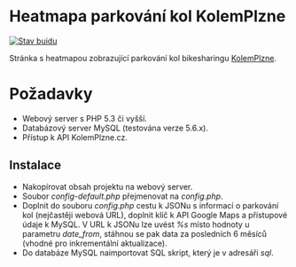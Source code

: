# Heatmapa parkování kol KolemPlzne
[![Stav buidu](https://travis-ci.org/JasnaPaka/kolemplzne-heatmap.svg?branch=master)](https://travis-ci.org/JasnaPaka/kolemplzne-heatmap)

Stránka s heatmapou zobrazující parkování kol bikesharingu [KolemPlzne](https://www.kolemplzne.cz/).

# Požadavky
* Webový server s PHP 5.3 či vyšší.
* Databázový server MySQL (testována verze 5.6.x).
* Přístup k API KolemPlzne.cz.

## Instalace
* Nakopírovat obsah projektu na webový server.
* Soubor *config-default.php* přejmenovat na *config.php*. 
* Doplnit do souboru *config.php* cestu k JSONu s informací o parkování kol (nejčastěji webová URL), doplnit klíč k API Google Maps a přístupové údaje k MySQL. V URL k JSONu lze uvést *%s* místo hodnoty u parametru *date_from*, stáhnou se pak data za posledních 6 měsíců (vhodné pro inkrementální aktualizace).
* Do databáze MySQL naimportovat SQL skript, který je v adresáři *sql*.
